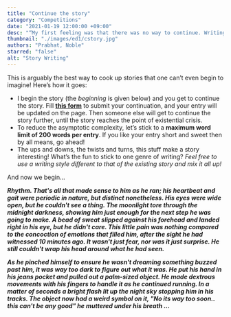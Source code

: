 ```yaml
---
title: "Continue the story"
category: "Competitions"
date: "2021-01-19 12:00:00 +09:00"
desc: "“My first feeling was that there was no way to continue. Writing isn’t like math; in math, two plus two always equals four no matter what your mood is like. With writing, the way you feel changes everything.” ~ Stephenie Meyer"
thumbnail: "./images/ed1/cstory.jpg"
authors: "Prabhat, Noble"
starred: "false"
alt: "Story Writing"
---
```


This is arguably the best way to cook up stories that one can&rsquo;t even begin to imagine! Here&rsquo;s how it goes:

-   I begin the story (the *beginning* is given below) and you get to continue the story. Fill <a target="_blank" referrerPolicy="no-referrer" href="https://forms.gle/zZemGNPPFNYYtGq38"><b>this form</b></a> to submit your continuation, and your entry will be updated on the page. Then someone else will get to continue the story further, until the story reaches the point of existential crisis.
-   To reduce the asymptotic complexity, let&rsquo;s stick to a **maximum word limit of 200 words per entry**. If you like your entry short and sweet then by all means, go ahead!
-   The ups and downs, the twists and turns, this stuff make a story interesting! What&rsquo;s the fun to stick to one genre of writing? *Feel free to use a writing style different to that of the existing story and mix it all up!*

And now we begin&#x2026;

<strong><em>
Rhythm. That's all that made sense to him as he ran; his heartbeat and gait were periodic in nature, but distinct nonetheless. His eyes were wide open, but he couldn't see a thing. The moonlight tore through the midnight darkness, showing him just enough for the next step he was going to make. A bead of sweat slipped against his forehead and landed right in his eye, but he didn't care. This little pain was nothing compared to the concoction of emotions that filled him, after the sight he had witnessed 10 minutes ago. It wasn't just fear, nor was it just surprise. He still couldn't wrap his head around what he had seen.

As he pinched himself to ensure he wasn't dreaming something buzzed past him, it was way too dark to figure out what it was. He put his hand in his jeans pocket and pulled out a palm-sized object. He made dextrous movements with his fingers to handle it as he continued running. In a matter of seconds a bright flash lit up the night sky stopping him in his tracks. The object now had a weird symbol on it, "No its way too soon.. this can't be any good" he muttered under his breath ...
</em></strong>


